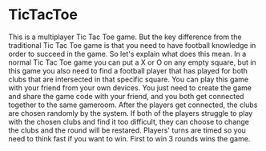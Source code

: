 # TicTacToe

This is a multiplayer Tic Tac Toe game. But the key difference from the traditional Tic Tac Toe game is that you need to have football knowledge in order to succeed in the game. So let's explain what does this mean.
In a normal Tic Tac Toe game you can put a X or O on any empty square, but in this game you also need to find a football player that has played for both clubs that are intersected in that specific square. You can play this game with your friend from your own devices. You just need to create the game and share the game code with your friend, and you both get connected together to the same gameroom. After the players get connected, the clubs are chosen randomly by the system. If both of the players struggle to play with the chosen clubs and find it too difficult, they can choose to change the clubs and the round will be restared. Players' turns are timed so you need to think fast if you want to win. First to win 3 rounds wins the game.
